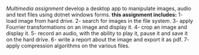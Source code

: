 *Multimedia assignment*
develop a desktop app to manipulate images, audio and text files using dotnet windows forms.
**this assignment includes:**
1- load image from hard drive.
2- search for images in the file system.
3- apply Fourrier transformations on an image and display it.
4- crop an image and display it.
5- record an audio, with the ability to play it, pause it and save it on the hard drive.
6- write a report about the image and export it as pdf.
7- apply compression algorithms on the various files.
